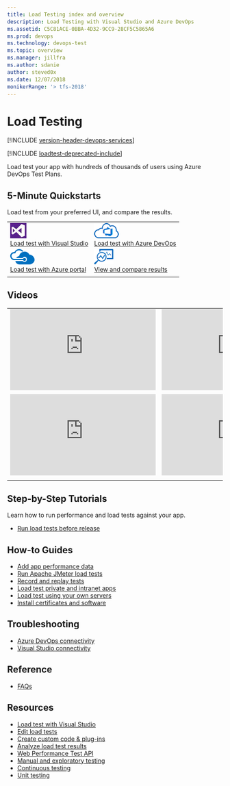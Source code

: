 ```yaml
---
title: Load Testing index and overview
description: Load Testing with Visual Studio and Azure DevOps
ms.assetid: C5C81ACE-0BBA-4D32-9CC9-28CF5C5865A6
ms.prod: devops
ms.technology: devops-test
ms.topic: overview
ms.manager: jillfra
ms.author: sdanie
author: steved0x
ms.date: 12/07/2018
monikerRange: '> tfs-2018'
---
```


# Load Testing

[!INCLUDE [version-header-devops-services](../_shared/version-header-devops-services.md)] 

[!INCLUDE [loadtest-deprecated-include](../_shared/loadtest-deprecated-include.md)]

Load test your app with hundreds of thousands of users using Azure DevOps Test Plans.

## 5-Minute Quickstarts

Load test from your preferred UI, and compare the results.

| | |
| --- | --- |
| ![icon](_img/visualstudio-icon.png)<br />[Load test with Visual Studio](getting-started-with-performance-testing.md) | ![icon](_img/vsts-icon.png)<br />[Load test with Azure DevOps](get-started-simple-cloud-load-test.md) |
| ![icon](_img/azure-icon.png)<br />[Load test with Azure portal](app-service-web-app-performance-test.md) | ![icon](_img/reviewresults-icon.png)<br />[View and compare results](performance-reports.md) |
| | |

## Videos

| | |
| --- | --- |
| <iframe src="https://channel9.msdn.com/Events/Ignite/New-Zealand-2016/M379/player" width="340" height="190" allowFullScreen="true" frameBorder="0"></iframe> | <iframe src="https://channel9.msdn.com/Blogs/Developer-Support-Series-PGI-Sessions/Developer-Support-Series-Cloud-Load-Testing/player" width="340" height="190" allowFullScreen="true" frameBorder="0"></iframe> |
| <iframe src="https://channel9.msdn.com/Events/TechDays/Techdays-2016-The-Netherlands/Cloud-Based-Load-Testing-of-web-applications-with-Visual-Studio-2015/player" width="340" height="190" allowFullScreen frameBorder="0"></iframe> | <iframe src="https://channel9.msdn.com/Shows/Cloud+Cover/Episode-213-Azure-App-Service-Best-Practices-for-Large-Scale-Applications/player" width="340" height="190" allowFullScreen="true" frameBorder="0"></iframe> |
| | |

## Step-by-Step Tutorials

Learn how to run performance and load tests against your app.

* [Run load tests before release](run-performance-tests-app-before-release.md)

## How-to Guides

* [Add app performance data](get-performance-data-for-load-tests.md)
* [Run Apache JMeter load tests](get-started-jmeter-test.md)
* [Record and replay tests](record-and-replay-cloud-load-tests.md)
* [Load test private and intranet apps](clt-behind-firewall.md)
* [Load test using your own servers](clt-with-private-machines.md)
* [Install certificates and software](install-certs-and-software.md)

## Troubleshooting

* [Azure DevOps connectivity](reference-qa.md#qaconnectts)
* [Visual Studio connectivity](reference-qa.md#troubleshooting)

## Reference

* [FAQs](reference-qa.md)

## Resources

* [Load test with Visual Studio](/visualstudio/test/quickstart-create-a-load-test-project)
* [Edit load tests](/visualstudio/test/edit-load-tests)
* [Create custom code &amp; plug-ins](/visualstudio/test/create-custom-code-and-plug-ins-for-load-tests)
* [Analyze load test results](/visualstudio/test/analyze-load-test-results-using-the-load-test-analyzer)
* [Web Performance Test API](/visualstudio/test/how-to-use-the-web-performance-test-api)
* [Manual and exploratory testing](../index.yml)
* [Continuous testing](../../pipelines/index.yml)
* [Unit testing](/visualstudio/test/developer-testing-scenarios)
